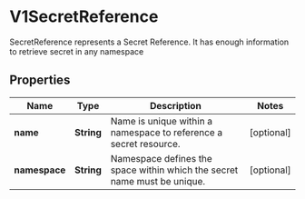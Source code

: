 

# V1SecretReference

SecretReference represents a Secret Reference. It has enough information to retrieve secret in any namespace
## Properties

Name | Type | Description | Notes
------------ | ------------- | ------------- | -------------
**name** | **String** | Name is unique within a namespace to reference a secret resource. |  [optional]
**namespace** | **String** | Namespace defines the space within which the secret name must be unique. |  [optional]



